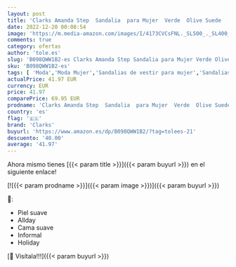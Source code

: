 ```yaml
---
layout: post
title: 'Clarks Amanda Step  Sandalia  para Mujer  Verde  Olive Suede   39.5 EU'
date: 2022-12-20 00:08:54
image: 'https://m.media-amazon.com/images/I/4173CVCsFNL._SL500_._SL400_.jpg'
comments: true
category: ofertas
author: 'tole.es'
slug: 'B098QWW1B2-es Clarks Amanda Step Sandalia para Mujer Verde Olive Suede...'
sku: 'B098QWW1B2-es'
tags: [ 'Moda','Moda Mujer','Sandalias de vestir para mujer','Sandalias y palas de mujer','Zapatos para mujer','clarks','sandalia','🇪🇸', ]
actualPrice: 41.97 EUR
currency: EUR
price: 41.97
comparePrice: 69.95 EUR
prodname: 'Clarks Amanda Step  Sandalia  para Mujer  Verde  Olive Suede   39.5 EU'
country: 'es'
flag: '🇪🇸'
brand: 'Clarks'
buyurl: 'https://www.amazon.es/dp/B098QWW1B2/?tag=tolees-21'
descuento: '40.00'
average: '41.97'
---
```


Ahora mismo tienes [{{< param title >}}]({{< param buyurl >}}) en el siguiente enlace!

[![{{< param prodname >}}]({{< param image >}})]({{< param buyurl >}})

🔎:

- Piel suave
- Allday
- Cama suave
- Informal
- Holiday

[🛒 Visítala!!!]({{< param buyurl >}})
